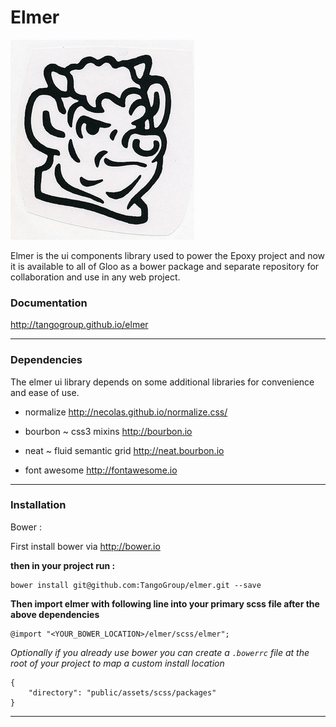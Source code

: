 # Elmer
!['elmer'](elmer.jpg)

Elmer is the ui components library used to power the Epoxy project and now it is available to all of Gloo as a bower package and separate repository for collaboration and use in any web project.

### Documentation


<http://tangogroup.github.io/elmer>

---
### Dependencies

The elmer ui library depends on some additional libraries for convenience and ease of use.

- normalize <http://necolas.github.io/normalize.css/>

- bourbon ~ css3 mixins <http://bourbon.io>

- neat ~ fluid semantic grid <http://neat.bourbon.io>

- font awesome <http://fontawesome.io>

---
### Installation

Bower :

First install bower via <http://bower.io>

**then in your project run :**

	bower install git@github.com:TangoGroup/elmer.git --save

**Then import elmer with following line into your primary scss file after the above dependencies**

	@import "<YOUR_BOWER_LOCATION>/elmer/scss/elmer";

*Optionally if you already use bower you can create a `.bowerrc` file at the root of your project to map a custom install location*

	{
  		"directory": "public/assets/scss/packages"
	}

---


